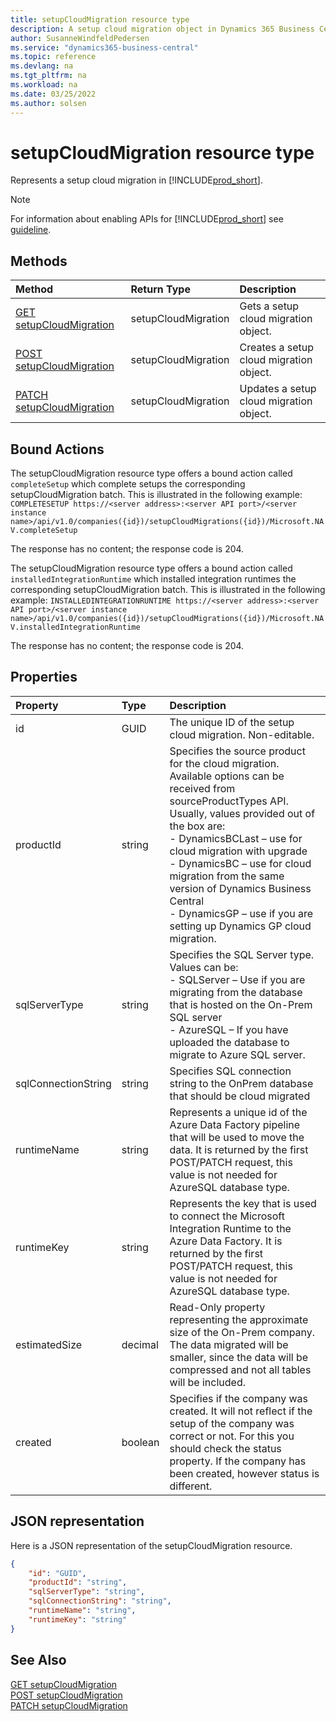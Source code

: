 ```yaml
---
title: setupCloudMigration resource type
description: A setup cloud migration object in Dynamics 365 Business Central.
author: SusanneWindfeldPedersen
ms.service: "dynamics365-business-central"
ms.topic: reference
ms.devlang: na
ms.tgt_pltfrm: na
ms.workload: na
ms.date: 03/25/2022
ms.author: solsen
---
```


# setupCloudMigration resource type

<!-- START>DO_NOT_EDIT -->
<!-- IMPORTANT:Do not edit any of the content between here and the END>DO_NOT_EDIT. -->
Represents a setup cloud migration in [!INCLUDE[prod_short](../../../includes/prod_short.md)].

> [!NOTE]
> For information about enabling APIs for [!INCLUDE[prod_short](../../../includes/prod_short.md)] see [guideline](../../../api-reference/v2.0/endpoints-apis-for-dynamics.md).

## Methods

| Method | Return Type|Description |
|:--------------------|:-----------|:-------------------------|
|[GET setupCloudMigration](../api/dynamics_setupcloudmigration_get.md)|setupCloudMigration|Gets a setup cloud migration object.|
|[POST setupCloudMigration](../api/dynamics_setupcloudmigration_create.md)|setupCloudMigration|Creates a setup cloud migration object.|
|[PATCH setupCloudMigration](../api/dynamics_setupcloudmigration_update.md)|setupCloudMigration|Updates a setup cloud migration object.|

## Bound Actions

The setupCloudMigration resource type offers a bound action called `completeSetup` which complete setups the corresponding setupCloudMigration batch.
This is illustrated in the following example:
`COMPLETESETUP https://<server address>:<server API port>/<server instance name>/api/v1.0/companies({id})/setupCloudMigrations({id})/Microsoft.NAV.completeSetup`

The response has no content; the response code is 204.

The setupCloudMigration resource type offers a bound action called `installedIntegrationRuntime` which installed integration runtimes the corresponding setupCloudMigration batch.
This is illustrated in the following example:
`INSTALLEDINTEGRATIONRUNTIME https://<server address>:<server API port>/<server instance name>/api/v1.0/companies({id})/setupCloudMigrations({id})/Microsoft.NAV.installedIntegrationRuntime`

The response has no content; the response code is 204.


## Properties

| Property           | Type   |Description     |
|:-------------------|:-------|:---------------|
|id|GUID|The unique ID of the setup cloud migration. Non-editable.|
|productId|string| Specifies the source product for the cloud migration. Available options can be received from sourceProductTypes API. Usually, values provided out of the box are: <br>- DynamicsBCLast – use for cloud migration with upgrade <br>- DynamicsBC – use for cloud migration from the same version of Dynamics Business Central <br>- DynamicsGP – use if you are setting up Dynamics GP cloud migration.|
|sqlServerType|string|Specifies the SQL Server type. Values can be:<br>- SQLServer – Use if you are migrating from the database that is hosted on the On-Prem SQL server <br>- AzureSQL – If you have uploaded the database to migrate to Azure SQL server.|
|sqlConnectionString|string|Specifies SQL connection string to the OnPrem database that should be cloud migrated|
|runtimeName|string|Represents a unique id of the Azure Data Factory pipeline that will be used to move the data. It is returned by the first POST/PATCH request, this value is not needed for AzureSQL database type.|
|runtimeKey|string|Represents the key that is used to connect the Microsoft Integration Runtime to the Azure Data Factory. It is returned by the first POST/PATCH request, this value is not needed for AzureSQL database type.|
|estimatedSize|decimal|Read-Only property representing the approximate size of the On-Prem company. The data migrated will be smaller, since the data will be compressed and not all tables will be included.|
|created|boolean|Specifies if the company was created. It will not reflect if the setup of the company was correct or not. For this you should check the status property. If the company has been created, however status is different.|

## JSON representation

Here is a JSON representation of the setupCloudMigration resource.


```json
{
    "id": "GUID",
    "productId": "string",
    "sqlServerType": "string",
    "sqlConnectionString": "string",
    "runtimeName": "string",
    "runtimeKey": "string"
}
```
<!-- IMPORTANT: END>DO_NOT_EDIT -->

## See Also
[GET setupCloudMigration](../api/dynamics_setupcloudmigration_get.md)  
[POST setupCloudMigration](../api/dynamics_setupcloudmigration_create.md)  
[PATCH setupCloudMigration](../api/dynamics_setupcloudmigration_update.md)  
